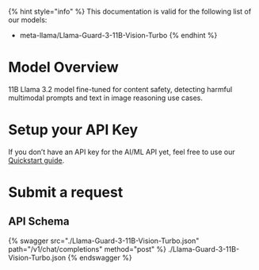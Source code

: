 [#references:start]: <> ({ "template": "openapi" })
{% hint style="info" %}
This documentation is valid for the following list of our models:
* meta-llama/Llama-Guard-3-11B-Vision-Turbo
{% endhint %}

# Model Overview
11B Llama 3.2 model fine-tuned for content safety, detecting harmful multimodal prompts and text in image reasoning use cases.

# Setup your API Key
If you don’t have an API key for the AI/ML API yet, feel free to use our [Quickstart guide](https://docs.aimlapi.com/quickstart/setting-up).

# Submit a request
## API Schema
{% swagger src="./Llama-Guard-3-11B-Vision-Turbo.json" path="/v1/chat/completions" method="post" %}
./Llama-Guard-3-11B-Vision-Turbo.json
{% endswagger %}

[#references:end]: <> ({})